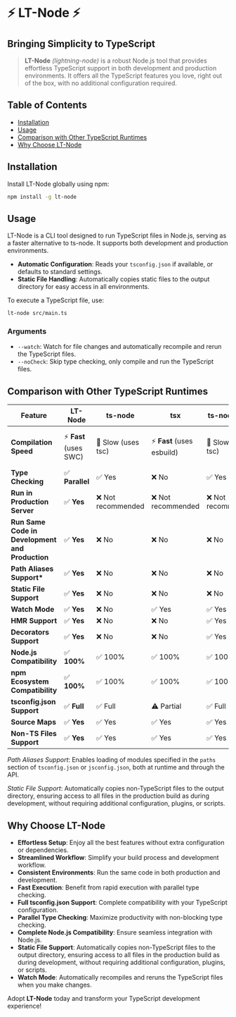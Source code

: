 # ⚡️ LT-Node ⚡️

## Bringing Simplicity to TypeScript

> **LT-Node** _(lightning-node)_ is a robust Node.js tool that provides effortless TypeScript support in both development and production environments. It offers all the TypeScript features you love, right out of the box, with no additional configuration required.

## Table of Contents

- [Installation](#installation)
- [Usage](#usage)
- [Comparison with Other TypeScript Runtimes](#comparison-with-other-typescript-runtimes)
- [Why Choose LT-Node](#why-choose-lt-node)

## Installation

Install LT-Node globally using npm:

```bash
npm install -g lt-node
```

## Usage

LT-Node is a CLI tool designed to run TypeScript files in Node.js, serving as a faster alternative to ts-node. It supports both development and production environments.

- **Automatic Configuration**: Reads your `tsconfig.json` if available, or defaults to standard settings.
- **Static File Handling**: Automatically copies static files to the output directory for easy access in all environments.

To execute a TypeScript file, use:

```bash
lt-node src/main.ts
```

### Arguments

- `--watch`: Watch for file changes and automatically recompile and rerun the TypeScript files.
- `--noCheck`: Skip type checking, only compile and run the TypeScript files.

## Comparison with Other TypeScript Runtimes

| Feature                                         | LT-Node                 | ts-node            | tsx                         | ts-node-dev        | bun                               |
| ----------------------------------------------- | ----------------------- | ------------------ | --------------------------- | ------------------ | --------------------------------- |
| **Compilation Speed**                           | ⚡️ **Fast** (uses SWC) | 🐌 Slow (uses tsc) | ⚡️ **Fast** (uses esbuild) | 🐌 Slow (uses tsc) | ⚡️ **Very Fast** (custom engine) |
| **Type Checking**                               | ✅ **Parallel**         | ✅ Yes             | ❌ No                       | ✅ Yes             | ❌ No                             |
| **Run in Production Server**                    | ✅ **Yes**              | ❌ Not recommended | ❌ Not recommended          | ❌ Not recommended | ✅ Yes                            |
| **Run Same Code in Development and Production** | ✅ **Yes**              | ❌ No              | ❌ No                       | ❌ No              | ✅ Yes                            |
| **Path Aliases Support\***                      | ✅ **Yes**              | ❌ No              | ❌ No                       | ❌ No              | ❌ No                             |
| **Static File Support**                         | ✅ **Yes**              | ❌ No              | ❌ No                       | ❌ No              | ❌ No                             |
| **Watch Mode**                                  | ✅ **Yes**              | ❌ No              | ✅ Yes                      | ✅ Yes             | ✅ Yes                            |
| **HMR Support**                                 | ✅ **Yes**              | ❌ No              | ❌ No                       | ✅ Yes             | ✅ Yes                            |
| **Decorators Support**                          | ✅ **Yes**              | ❌ No              | ❌ No                       | ✅ Yes             | ✅ Yes                            |
| **Node.js Compatibility**                       | ✅ **100%**             | ✅ 100%            | ✅ 100%                     | ✅ 100%            | ⚠️ Partial                        |
| **npm Ecosystem Compatibility**                 | ✅ **100%**             | ✅ 100%            | ✅ 100%                     | ✅ 100%            | ⚠️ Partial                        |
| **tsconfig.json Support**                       | ✅ **Full**             | ✅ Full            | ⚠️ Partial                  | ✅ Full            | ⚠️ Partial                        |
| **Source Maps**                                 | ✅ **Yes**              | ✅ Yes             | ✅ Yes                      | ✅ Yes             | ✅ Yes                            |
| **Non-TS Files Support**                        | ✅ **Yes**              | ✅ Yes             | ✅ Yes                      | ✅ Yes             | ✅ Yes                            |

_Path Aliases Support_: Enables loading of modules specified in the `paths` section of `tsconfig.json` or `jsconfig.json`, both at runtime and through the API.

_Static File Support_: Automatically copies non-TypeScript files to the output directory, ensuring access to all files in the production build as during development, without requiring additional configuration, plugins, or scripts.

## Why Choose LT-Node

- **Effortless Setup**: Enjoy all the best features without extra configuration or dependencies.
- **Streamlined Workflow**: Simplify your build process and development workflow.
- **Consistent Environments**: Run the same code in both production and development.
- **Fast Execution**: Benefit from rapid execution with parallel type checking.
- **Full tsconfig.json Support**: Complete compatibility with your TypeScript configuration.
- **Parallel Type Checking**: Maximize productivity with non-blocking type checking.
- **Complete Node.js Compatibility**: Ensure seamless integration with Node.js.
- **Static File Support**: Automatically copies non-TypeScript files to the output directory, ensuring access to all files in the production build as during development, without requiring additional configuration, plugins, or scripts.
- **Watch Mode**: Automatically recompiles and reruns the TypeScript files when you make changes.

Adopt **LT-Node** today and transform your TypeScript development experience!
